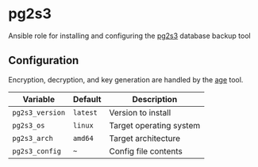 # pg2s3
Ansible role for installing and configuring the [pg2s3](https://github.com/theandrew168/pg2s3) database backup tool

## Configuration
Encryption, decryption, and key generation are handled by the [age](https://github.com/FiloSottile/age) tool.

| Variable | Default | Description |
| -------- | ------- | ----------- |
| `pg2s3_version` | `latest` | Version to install |
| `pg2s3_os` | `linux` | Target operating system |
| `pg2s3_arch` | `amd64` | Target architecture |
| `pg2s3_config` | `~` | Config file contents |
